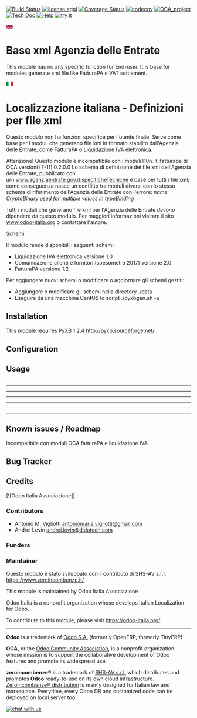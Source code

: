 [![Build Status](https://travis-ci.org/zeroincombenze/l10n-italy.svg?branch=7.0)](https://travis-ci.org/zeroincombenze/l10n-italy)
[![license agpl](https://img.shields.io/badge/licence-AGPL--3-blue.svg)](http://www.gnu.org/licenses/agpl-3.0.html)
[![Coverage Status](https://coveralls.io/repos/github/zeroincombenze/l10n-italy/badge.svg?branch=7.0)](https://coveralls.io/github/zeroincombenze/l10n-italy?branch=7.0)
[![codecov](https://codecov.io/gh/zeroincombenze/l10n-italy/branch/7.0/graph/badge.svg)](https://codecov.io/gh/zeroincombenze/l10n-italy/branch/7.0)
[![OCA_project](http://www.zeroincombenze.it/wp-content/uploads/ci-ct/prd/button-oca-7.svg)](https://github.com/OCA/l10n-italy/tree/7.0)
[![Tech Doc](http://www.zeroincombenze.it/wp-content/uploads/ci-ct/prd/button-docs-7.svg)](http://wiki.zeroincombenze.org/en/Odoo/7.0/dev)
[![Help](http://www.zeroincombenze.it/wp-content/uploads/ci-ct/prd/button-help-7.svg)](http://wiki.zeroincombenze.org/en/Odoo/7.0/man/FI)
[![try it](http://www.zeroincombenze.it/wp-content/uploads/ci-ct/prd/button-try-it-7.svg)](http://erp7.zeroincombenze.it)

[![en](https://github.com/zeroincombenze/grymb/blob/master/flags/en_US.png)](https://www.facebook.com/groups/openerp.italia/)

Base xml Agenzia delle Entrate
==============================

This module has no any specific function for End-user. It is base for modules
generate xml file like FatturaPA o VAT settlement.



[![it](https://github.com/zeroincombenze/grymb/blob/master/flags/it_IT.png)](https://www.facebook.com/groups/openerp.italia/)

Localizzazione italiana - Definizioni per file xml
==================================================

Questo modulo non ha funzioni specifice per l'utente finale. Serve come base
per i moduli che generano file xml in formato stabilito dall'Agenzia delle
Entrate, come FatturaPA o Liquidazione IVA elettronica.

Attenzione! Questo modulo è incompatibile con i moduli l10n_it_fatturapa di OCA
versioni [7-11].0.2.0.0
Lo schema di definizione dei file xml dell'Agenzia delle Entrate, pubblicato
con urn:www.agenziaentrate.gov.it:specificheTecniche è base per tutti i file
xml; come conseguenza nasce un conflitto tra moduli diversi con lo stesso
schema di riferimento dell'Agenzia delle Entrate con l'errore:
*name CryptoBinary used for multiple values in typeBinding*

Tutti i moduli che generano file xml per l'Agenzia delle Entrate *devono*
dipendere da questo modulo.
Per maggiori informazioni visitare il sito www.odoo-italia.org o contattare
l'autore.

Schemi

Il modulo rende disponibili i seguenti schemi:

* Liquidazione IVA elettronica versione 1.0
* Comunicazione clienti e fornitori (spesometro 2017) versione 2.0
* FatturaPA versione 1.2


Per aggiungere nuovi schemi o modificare o aggiornare gli schemi gestiti:

- Aggiungere o modificare gli schemi nella directory ./data
- Eseguire da una macchina CentOS lo script ./pyxbgen.sh -u


Installation
------------








This module requires PyXB 1.2.4
http://pyxb.sourceforge.net/


Configuration
-------------







Usage
-----

-----

-----

-----

-----

-----

-----

-----

Known issues / Roadmap
----------------------








Incompatibile con moduli OCA fatturaPA e liquidazione IVA


Bug Tracker
-----------







Credits
-------








[![Odoo Italia Associazione]]










### Contributors







-   Antonio M. Vigliotti <antoniomaria.vigliotti@gmail.com>
-   Andrei Levin <andrei.levin@didotech.com>


### Funders
### Maintainer















Questo modulo è stato sviluppato con il contributo di SHS-AV s.r.l. <https://www.zeroincombenze.it/>



This module is maintained by Odoo Italia Associazione

Odoo Italia is a nonprofit organization whose develops Italian Localization for
Odoo.

To contribute to this module, please visit <https://odoo-italia.org/>.


[//]: # (copyright)

----

**Odoo** is a trademark of [Odoo S.A.](https://www.odoo.com/) (formerly OpenERP, formerly TinyERP)

**OCA**, or the [Odoo Community Association](http://odoo-community.org/), is a nonprofit organization whose
mission is to support the collaborative development of Odoo features and
promote its widespread use.

**zeroincombenze®** is a trademark of [SHS-AV s.r.l.](http://www.shs-av.com/)
which distributes and promotes **Odoo** ready-to-use on its own cloud infrastructure.
[Zeroincombenze® distribution](http://wiki.zeroincombenze.org/en/Odoo)
is mainly designed for Italian law and markeplace.
Everytime, every Odoo DB and customized code can be deployed on local server too.

[//]: # (end copyright)

[//]: # (addons)

[//]: # (end addons)

[![chat with us](https://www.shs-av.com/wp-content/chat_with_us.gif)](https://tawk.to/85d4f6e06e68dd4e358797643fe5ee67540e408b)
